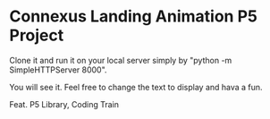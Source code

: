 # Connexus Landing Animation P5 Project
Clone it and run it on your local server simply by "python -m SimpleHTTPServer 8000".

You will see it. Feel free to change the text to display and hava a fun.

Feat. P5 Library, Coding Train
